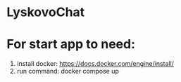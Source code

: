 # LyskovoChat

# For start app to need:
1. install docker: https://docs.docker.com/engine/install/
2. run command: docker compose up